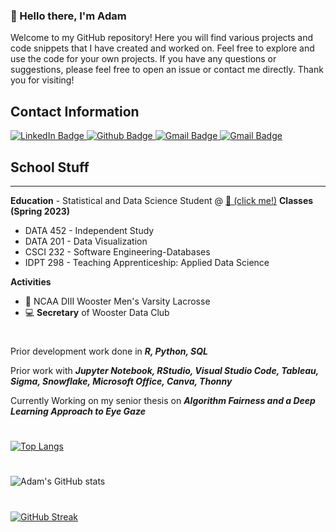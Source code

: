 ### 👋 Hello there, I'm Adam
Welcome to my GitHub repository! Here you will find various projects and code snippets that I have created and worked on. Feel free to explore and use the code for your own projects. If you have any questions or suggestions, please feel free to open an issue or contact me directly. Thank you for visiting!

## Contact Information
<div id="badges">
  <a href= https://www.linkedin.com/in/adampmeyer16>
    <img src="https://img.shields.io/badge/LinkedIn-blue?style=for-the-badge&logo=linkedin&logoColor=white" alt="LinkedIn Badge"/>
  </a>
  <a href= https://www.github.com/ameyer23-m>
    <img src="https://img.shields.io/badge/Github-orange?style=for-the-badge&logo=Github&logoColor=white" alt="Github Badge"/>
  </a>
  <a href=mailto:apmeyer16@gmail.com>
    <img src="https://img.shields.io/badge/Gmail-red?style=for-the-badge&logo=Gmail&logoColor=white" alt="Gmail Badge"/>
  </a>
  <a href=mailto:ameyer23@wooster.edu>
    <img src="https://img.shields.io/badge/Wooster%20Email-black?style=for-the-badge&logo=Gmail&logoColor=white" alt="Gmail Badge"/>
  </a>
</div>

## School Stuff
---

**Education** - Statistical and Data Science Student @ [🐄 (click me!)](https://wooster.edu/) 
**Classes (Spring 2023)** 
 - DATA 452 - Independent Study
 - DATA 201 - Data Visualization
 - CSCI 232 - Software Engineering-Databases
 - IDPT 298 - Teaching Apprenticeship: Applied Data Science

**Activities** 
 - 🥍 NCAA DIII Wooster Men's Varsity Lacrosse
 - 💻 **Secretary** of Wooster Data Club

#

Prior development work done in ***R, Python, SQL***

Prior work with ***Jupyter Notebook, RStudio, Visual Studio Code, Tableau, Sigma, Snowflake, Microsoft Office, Canva, Thonny***

Currently Working on my senior thesis on ***Algorithm Fairness and a Deep Learning Approach to Eye Gaze***
 
#
[![Top Langs](https://github-readme-stats.vercel.app/api/top-langs/?username=ameyer23-m&layout=compact&theme=transparent)](https://github.com/anuraghazra/github-readme-stats)
#
![Adam's GitHub stats](https://github-readme-stats.vercel.app/api?username=ameyer23-m&show_icons=true&theme=transparent)
#
[![GitHub Streak](https://github-readme-streak-stats.herokuapp.com/?user=ameyer23-m&theme=transparent)](https://git.io/streak-stats)
